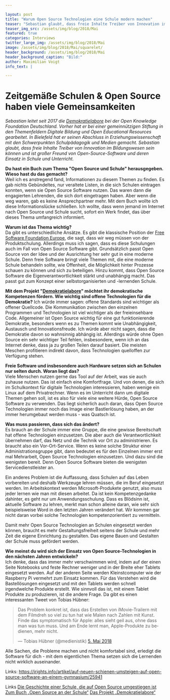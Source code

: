 ```yaml
---

layout: post
title: "Warum Open Source Technologien eine Schule modern machen"
teaser: "Sebastian glaubt, dass freie Inhalte Treiber von Innovation im Bildungswesen sein können und ist großer Freund von Open-Source-Software und deren Einsatz in Schule und Unterricht - ein Interview"
teaser_img_src: /assets/img/blog/2018/Mai
featured: true
categories: Interviews
twitter_large_img: /assets/img/blog/2018/Mai
image: /assets/img/blog/2018/Mai/squarelet/
header_background: /assets/img/blog/2018/Mai
header_background_caption: "Bild:"
author: Maximilian Voigt
info_text: |

---
```

# Zeitgemäße Schulen & Open Source haben viele Gemeinsamkeiten
*Sebastian leitet seit 2017 die [Demokratielabore](https://demokratielabore.de/) bei der Open Knowledge Foundation Deutschland. Vorher hat er bei einer gemeinnützigen Stiftung in den Themenfeldern Digitale Bildung und Open Educational Resources gearbeitet. In Bielefeld hat er seinen Abschluss in Erziehungswissenschaft mit den Schwerpunkten Schulpädagogik und Medien gemacht. Sebastian glaubt, dass freie Inhalte Treiber von Innovation im Bildungswesen sein können und ist großer Freund von Open-Source-Software und deren Einsatz in Schule und Unterricht.*

**Du hast ein Buch zum Thema "Open Source und
Schule" herausgegeben. Wieso hast du das gemacht?**<br>
Weil ich es anstregend fand, Informationen zu diesem Themen zu finden. Es gab nichts Gebündeltes, nur veraltete Listen, in die sich Schulen eintragen konnten, wenn sie Open Source Software nutzen. Das waren dann die engagierten Lehrenden, die sich dort eingetragen haben. Aber wenn die weg waren, gab es keine Ansprechpartner mehr. Mit dem Buch wollte ich diese Informationslücke schließen. Ich wollte, dass wenn jemand im Internet nach Open Source und Schule sucht, sofort ein Werk findet, das über dieses Thema umfangreich informiert. 

**Warum ist das Thema wichtig?**<br>
Da gibt es unterschiedliche Ansätze. Es gibt die klassische Position der [Free Software Foundation Europe](https://fsfe.org/index.de.html), die sagt, dass wir weg müssen von der Produktschulung. Allerdings muss ich sagen, dass es diese Schulungen auch im Fall von Open Source Software gibt. 
Grundsätzlich passt Open Source von der Idee und der Ausrichtung her sehr gut in eine moderne Schule. Denn freie Software bringt viele Themen mit, die eine moderne Schule behandeln sollte, wie Offenheit, die Möglichkeit hinter Prozesse schauen zu können und sich zu beteiligen. Hinzu kommt, dass Open Source Software die Eigenverantwortlichkeit stärkt und unabhängig macht. Das passt gut zum Konzept einer selbstorganisierten und -lernenden Schule. 

**Mit dem Projekt "[Demokratielabore](https://demokratielabore.de/)" möchtet ihr demokratische Kompetenzen fördern. Wie wichtig sind offene Technologien für die Demokratie?**
Ich würde immer sagen: offene Standards sind wichtiger als offener Quellcode. Die Kommunikation zwischen den einzelnen Programmen und Technologien ist viel wichtiger als der freieinsehbare Code. 
Allgemeiner ist Open Source wichtig für eine gut funktionierende Demokratie, besonders wenn es zu Themen kommt wie Unabhängigkeit, Austausch und Innovationsfreude. Ich würde aber nicht sagen, dass die Demokratie davon so wahnsinnig abhängig ist. Allerdings würde ohne Open Source ein sehr wichtiger Teil fehlen, insbesondere, wenn ich an das Internet denke, dass ja zu großen Teilen darauf basiert. 
Die meisten Meschen profitieren indirekt davon, dass Technologien quelloffen zur Verfügung stehen. 

**Freie Software und insbesondere auch Hardware setzen sich an Schulen nur selten durch. Woran liegt das?**<br>
Viele Menschen nutzen gerne das Tool auf der Arbeit, was sie auch zuhause nutzen. Das ist einfach eine Komfortfrage. Und von denen, die sich im Schulkontext für digitale Technologien interessieren, haben wenige ein Linux auf dem Privatrechner. Wenn es im Unterricht dann um digitale Themen gehen soll, ist es also für viele eine weitere Hürde, Open Source Software zu verwenden. Das liegt sicherlich auch daran, dass Open Source Technologien immer noch das Image einer Bastlerlösung haben, an der immer herumgebaut werden muss - was Quatsch ist. 

**Was muss passieren, dass sich das ändert?**<br>
Es brauch an der Schule immer eine Gruppe, die eine gewisse Bereitschaft hat offene Technologien einzusetzen. Die aber auch die Verantwortlichkeit übernehmen darf, das Netz und die Technik vor Ort zu administrieren. Es braucht also ein Vor-Ort-Service. Wenn es keine solche Struktur einer Administrationsgruppe gibt, dann bedeutet es für den Einzelnen immer erst mal Mehrarbeit, Open Source Technologien einzusetzen. Und dazu sind die wenigsten bereit. Denn Open Source Software bieten die wenigsten Servicedienstleister an. 

Ein anderes Problem ist die Auffassung, dass Schulen auf das Leben vorbereiten und deshalb Werkzeuge lehren müssen, die im Beruf eingesetzt werden. Im Arbeitskontext werden Microsoft-Produkete genutzt, also muss jeder lernen wie man mit diesen arbeitet. Da ist kein Kompetenzgedanke dahinter, es geht nur um Anwendungsschulung. Dass es Blödsinn ist, aktuelle Software zu lehren, merkt man schon alleine daran, wie sehr sich beispielsweise Word in den letzten Jahren verändert hat. Wir kommen gar nicht daran vorbei solche Technologien kompetenzorientiert zu vermitteln. 

Damit mehr Open Source Technologien an Schulen eingesetzt werden können, braucht es mehr Gestaltungsfreiheit seitens der Schule und mehr Zeit die eigene Einrichtung zu gestalten. Das eigene Bauen und Gestalten der Schule muss gefördert werden.

**Wie meinst du wird sich der Einsatz von Open Source-Technologien in den nächsten Jahren entwickeln?**<br>
Ich denke, dass das immer mehr verschwimmen wird, indem auf der einen Seite Notebooks und feste Rechner weniger  und in der Breite eher Tablets eingesetzt werden. Auf der anderen Seite werden Kleinstcomputer wie der Raspberry Pi vermehrt zum Einsatz kommen. Für das Verstehen wird die Bastellösungen eingesetzt und mit den Tablets werden schnell irgendwelche Produkte erstellt. Wie sinnvoll das ist, mit einem Tablet Produkte zu produzieren, ist die andere Frage. Da gibt es einen interessanten Tweet von Tobias Hübner:

<blockquote class="twitter-tweet" data-lang="de"><p lang="de" dir="ltr">Das Problem konkret ist, dass das Erstellen von iMovie-Trailern mit dem Filmdreh so viel zu tun hat wie Malen nach Zahlen mit Kunst. Finde das symptomatisch für Apple: alles sieht geil aus, ohne dass man was tun muss. Und am Ende lernt man, Apple-Produkte zu bedienen, mehr nicht.</p>&mdash; Tobias Hübner (@medienistik) <a href="https://twitter.com/medienistik/status/992626735500943360?ref_src=twsrc%5Etfw">5. Mai 2018</a></blockquote>
<script async src="https://platform.twitter.com/widgets.js" charset="utf-8"></script>

Alle Sachen, die Probleme machen und nicht komfortabel sind, erledigt die Software für dich - mit dem eigentlichen Thema setzen sich die Lernenden nicht wirklich auseinander. 

Links:
https://irights.info/artikel/auf-neuen-schienen-umsteigen-auf-open-source-software-an-einem-gymnasium/25941
<p class="link-list">
<span class="link-list-headline">Links</span>
<a class="external-link" href="https://irights.info/artikel/auf-neuen-schienen-umsteigen-auf-open-source-software-an-einem-gymnasium/25941" target="_blank">Die Geschichte einer Schule, die auf Open Source umgestiegen ist</a>
<a class="external-link" href="https://open-educational-resources.de/wp-content/uploads/Open-Source-und-Schule1.pdf" target="_blank">Zum Buch „Open Source an der Schule“</a>
<a class="external-link" href="https://demokratielabore.de/" target="_blank">Das Projekt „Demokratielabore“</a>
</p>